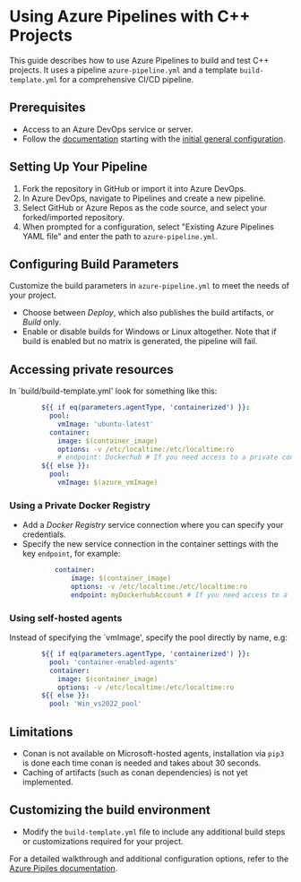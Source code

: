 # Using Azure Pipelines with C++ Projects

This guide describes how to use Azure Pipelines to build and test C++ projects.
It uses a pipeline `azure-pipeline.yml` and a template `build-template.yml` for a comprehensive CI/CD pipeline.

## Prerequisites

- Access to an Azure DevOps service or server.
- Follow the [documentation](../README.md) starting with the [initial general configuration](../README.md#initial-general-configuration).

## Setting Up Your Pipeline

1. Fork the repository in GitHub or import it into Azure DevOps.
2. In Azure DevOps, navigate to Pipelines and create a new pipeline.
3. Select GitHub or Azure Repos as the code source, and select your forked/imported repository.
4. When prompted for a configuration, select "Existing Azure Pipelines YAML file" and enter the path to `azure-pipeline.yml`.

## Configuring Build Parameters

Customize the build parameters in `azure-pipeline.yml` to meet the needs of your project.
- Choose between *Deploy*, which also publishes the build artifacts, or *Build* only.
- Enable or disable builds for Windows or Linux altogether. Note that if build is enabled but no matrix is generated, the pipeline will fail.

## Accessing private resources

In `build/build-template.yml' look for something like this:
```yaml
        ${{ if eq(parameters.agentType, 'containerized') }}:
          pool:
            vmImage: 'ubuntu-latest'
          container:
            image: $(container_image)
            options: -v /etc/localtime:/etc/localtime:ro
            # endpoint: Dockerhub # If you need access to a private container registry
        ${{ else }}:
          pool:
            vmImage: $(azure_vmImage)
```

### Using a Private Docker Registry

- Add a *Docker Registry* service connection where you can specify your credentials.
- Specify the new service connection in the container settings with the key `endpoint`, for example:
    ```yaml
            container:
                image: $(container_image)
                options: -v /etc/localtime:/etc/localtime:ro
                endpoint: myDockerhubAccount # If you need access to a private container registry
    ```

### Using self-hosted agents

Instead of specifying the `vmImage', specify the pool directly by name, e.g:
```yaml
        ${{ if eq(parameters.agentType, 'containerized') }}:
          pool: 'container-enabled-agents'
          container:
            image: $(container_image)
            options: -v /etc/localtime:/etc/localtime:ro
        ${{ else }}:
          pool: 'Win_vs2022_pool'
```

## Limitations

- Conan is not available on Microsoft-hosted agents, installation via `pip3` is done each time conan is needed and takes about 30 seconds.
- Caching of artifacts (such as conan dependencies) is not yet implemented.

## Customizing the build environment

- Modify the `build-template.yml` file to include any additional build steps or customizations required for your project.

For a detailed walkthrough and additional configuration options, refer to the [Azure Pipiles documentation](https://docs.microsoft.com/en-us/azure/devops/pipelines/?view=azure-devops).
